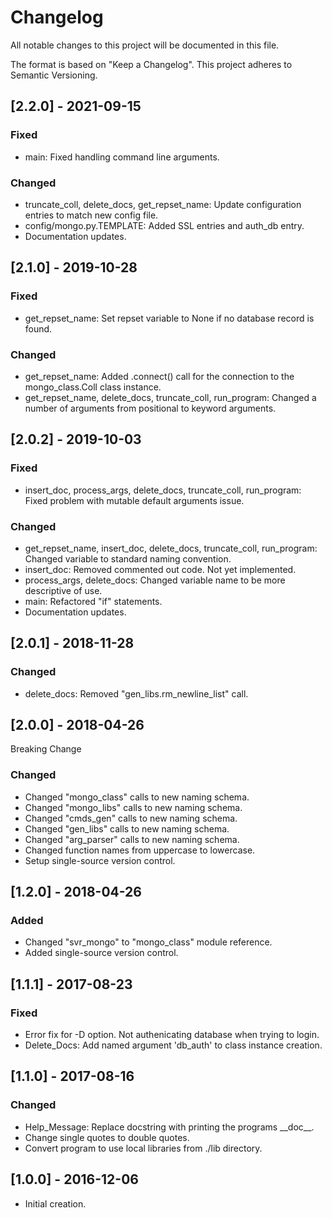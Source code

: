 # Changelog
All notable changes to this project will be documented in this file.

The format is based on "Keep a Changelog".  This project adheres to Semantic Versioning.


## [2.2.0] - 2021-09-15
### Fixed
- main:  Fixed handling command line arguments.

### Changed
- truncate_coll, delete_docs, get_repset_name:  Update configuration entries to match new config file.
- config/mongo.py.TEMPLATE:  Added SSL entries and auth_db entry.
- Documentation updates.


## [2.1.0] - 2019-10-28
### Fixed
- get_repset_name:  Set repset variable to None if no database record is found.

### Changed
- get_repset_name:  Added .connect() call for the connection to the mongo_class.Coll class instance.
- get_repset_name, delete_docs, truncate_coll, run_program:  Changed a number of arguments from positional to keyword arguments.


## [2.0.2] - 2019-10-03
### Fixed
- insert_doc, process_args, delete_docs, truncate_coll, run_program:  Fixed problem with mutable default arguments issue.

### Changed
- get_repset_name, insert_doc, delete_docs, truncate_coll, run_program:  Changed variable to standard naming convention.
- insert_doc:  Removed commented out code.  Not yet implemented.
- process_args, delete_docs:  Changed variable name to be more descriptive of use.
- main:  Refactored "if" statements.
- Documentation updates.


## [2.0.1] - 2018-11-28
### Changed
- delete_docs:  Removed "gen_libs.rm_newline_list" call.


## [2.0.0] - 2018-04-26
Breaking Change

### Changed
- Changed "mongo_class" calls to new naming schema.
- Changed "mongo_libs" calls to new naming schema.
- Changed "cmds_gen" calls to new naming schema.
- Changed "gen_libs" calls to new naming schema.
- Changed "arg_parser" calls to new naming schema.
- Changed function names from uppercase to lowercase.
- Setup single-source version control.


## [1.2.0] - 2018-04-26
### Added
- Changed "svr_mongo" to "mongo_class" module reference.
- Added single-source version control.


## [1.1.1] - 2017-08-23
### Fixed
- Error fix for -D option.  Not authenicating database when trying to login.
- Delete_Docs:  Add named argument 'db_auth' to class instance creation.


## [1.1.0] - 2017-08-16
### Changed
- Help\_Message:  Replace docstring with printing the programs \_\_doc\_\_.
- Change single quotes to double quotes.
- Convert program to use local libraries from ./lib directory.


## [1.0.0] - 2016-12-06
- Initial creation.

